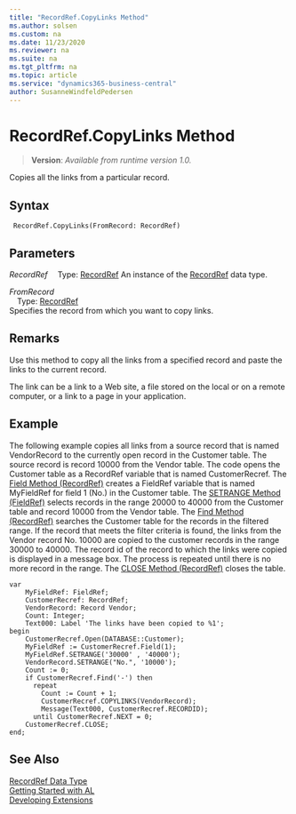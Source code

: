 ```yaml
---
title: "RecordRef.CopyLinks Method"
ms.author: solsen
ms.custom: na
ms.date: 11/23/2020
ms.reviewer: na
ms.suite: na
ms.tgt_pltfrm: na
ms.topic: article
ms.service: "dynamics365-business-central"
author: SusanneWindfeldPedersen
---
```

[//]: # (START>DO_NOT_EDIT)
[//]: # (IMPORTANT:Do not edit any of the content between here and the END>DO_NOT_EDIT.)
[//]: # (Any modifications should be made in the .xml files in the ModernDev repo.)
# RecordRef.CopyLinks Method
> **Version**: _Available from runtime version 1.0._

Copies all the links from a particular record.


## Syntax
```
 RecordRef.CopyLinks(FromRecord: RecordRef)
```
## Parameters
*RecordRef*
&emsp;Type: [RecordRef](recordref-data-type.md)
An instance of the [RecordRef](recordref-data-type.md) data type.

*FromRecord*  
&emsp;Type: [RecordRef](recordref-data-type.md)  
Specifies the record from which you want to copy links.  



[//]: # (IMPORTANT: END>DO_NOT_EDIT)

## Remarks  
 Use this method to copy all the links from a specified record and paste the links to the current record.  

 The link can be a link to a Web site, a file stored on the local or on a remote computer, or a link to a page in your application.  

## Example  
 The following example copies all links from a source record that is named VendorRecord to the currently open record in the Customer table. The source record is record 10000 from the Vendor table. The code opens the Customer table as a RecordRef variable that is named CustomerRecref. The [Field Method (RecordRef)](recordref-field-method.md) creates a FieldRef variable that is named MyFieldRef for field 1 \(No.\) in the Customer table. The [SETRANGE Method (FieldRef)](../fieldref/fieldref-setrange-method.md) selects records in the range 20000 to 40000 from the Customer table and record 10000 from the Vendor table. The [Find Method (RecordRef)](recordref-find-method.md) searches the Customer table for the records in the filtered range. If the record that meets the filter criteria is found, the links from the Vendor record No. 10000 are copied to the customer records in the range 30000 to 40000. The record id of the record to which the links were copied is displayed in a message box. The process is repeated until there is no more record in the range. The [CLOSE Method (RecordRef)](recordref-close-method.md) closes the table. 
```  
var
    MyFieldRef: FieldRef;
    CustomerRecref: RecordRef;
    VendorRecord: Record Vendor;
    Count: Integer;
    Text000: Label 'The links have been copied to %1';
begin
    CustomerRecref.Open(DATABASE::Customer);  
    MyFieldRef := CustomerRecref.Field(1);  
    MyFieldRef.SETRANGE('30000' , '40000');  
    VendorRecord.SETRANGE("No.", '10000');  
    Count := 0;  
    if CustomerRecref.Find('-') then  
      repeat  
        Count := Count + 1;  
        CustomerRecref.COPYLINKS(VendorRecord);  
        Message(Text000, CustomerRecref.RECORDID);  
      until CustomerRecref.NEXT = 0;  
    CustomerRecref.CLOSE;  
end;
```  

## See Also
[RecordRef Data Type](recordref-data-type.md)  
[Getting Started with AL](../../devenv-get-started.md)  
[Developing Extensions](../../devenv-dev-overview.md)